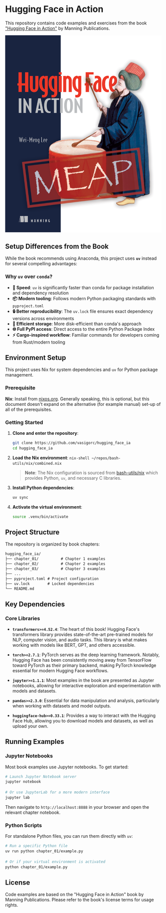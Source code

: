 # Hugging Face in Action

This repository contains code examples and exercises from the book ["Hugging Face in Action"](https://www.manning.com/books/hugging-face-in-action) by Manning Publications.

![Hugging Face in Action(MEAP)](./images/hugging_face_ia.png)

## Setup Differences from the Book

While the book recommends using Anaconda, this project uses **`uv`** instead for several compelling advantages:

### Why `uv` over `conda`?

- **🚀 Speed**: `uv` is significantly faster than conda for package installation and dependency resolution
- **📦 Modern tooling**: Follows modern Python packaging standards with `pyproject.toml`
- **🔒 Better reproducibility**: The `uv.lock` file ensures exact dependency versions across environments
- **💾 Efficient storage**: More disk-efficient than conda's approach
- **🌐 Full PyPI access**: Direct access to the entire Python Package Index
- **⚡ Cargo-inspired workflow**: Familiar commands for developers coming from Rust/modern tooling

## Environment Setup

This project uses Nix for system dependencies and `uv` for Python package management.

### Prerequisite

**Nix**: Install from [nixos.org](https://nixos.org/download.html). Generally speaking, this is optional, but this document doesn't expand on the alternative (for example manual) set-up of all of the prerequisites.

### Getting Started

1. **Clone and enter the repository**:

   ```bash
   git clone https://github.com/vasigorc/hugging_face_ia
   cd hugging_face_ia
   ```

2. **Load the Nix environment**:
   `nix-shell ~/repos/bash-utils/nix/combined.nix`

   > **Note**: The Nix configuration is sourced from [bash-utils/nix](https://github.com/vasigorc/bash-utils/tree/main/nix) which provides Python, `uv`, and necessary C libraries.

3. **Install Python dependencies**:

   ```bash
   uv sync
   ```

4. **Activate the virtual environment**:

   ```bash
   source .venv/bin/activate
   ```

## Project Structure

The repository is organized by book chapters:

```
hugging_face_ia/
├── chapter_01/          # Chapter 1 examples
├── chapter_02/          # Chapter 2 examples
├── chapter_03/          # Chapter 3 examples
├── ...
├── pyproject.toml # Project configuration
├── uv.lock        # Locked dependencies
└── README.md
```

## Key Dependencies

### Core Libraries

- **`transformers>=4.52.4`**: The heart of this book! Hugging Face's transformers library provides state-of-the-art pre-trained models for NLP, computer vision, and audio tasks. This library is what makes working with models like BERT, GPT, and others accessible.

- **`torch>=2.7.1`**: PyTorch serves as the deep learning framework. Notably, Hugging Face has been consistently moving away from TensorFlow toward PyTorch as their primary backend, making PyTorch knowledge essential for modern Hugging Face workflows.

- **`jupyter>=1.1.1`**: Most examples in the book are presented as Jupyter notebooks, allowing for interactive exploration and experimentation with models and datasets.

- **`pandas>=2.3.0`**: Essential for data manipulation and analysis, particularly when working with datasets and model outputs.

- **`huggingface-hub>=0.33.1`**: Provides a way to interact with the Hugging Face Hub, allowing you to download models and datasets, as well as upload your own.

## Running Examples

### Jupyter Notebooks

Most book examples use Jupyter notebooks. To get started:

```bash
# Launch Jupyter Notebook server
jupyter notebook

# Or use JupyterLab for a more modern interface
jupyter lab
```

Then navigate to `http://localhost:8888` in your browser and open the relevant chapter notebook.

### Python Scripts

For standalone Python files, you can run them directly with `uv`:

```bash
# Run a specific Python file
uv run python chapter_01/example.py

# Or if your virtual environment is activated
python chapter_01/example.py
```

## License

Code examples are based on the "Hugging Face in Action" book by Manning Publications. Please refer to the book's license terms for usage rights.
